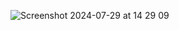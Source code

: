 ![Screenshot 2024-07-29 at 14 29 09](https://github.com/user-attachments/assets/7da755a5-82f8-4e29-81ab-1407fc090ec9)
